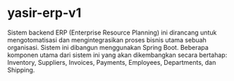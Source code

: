 # yasir-erp-v1
Sistem backend ERP (Enterprise Resource Planning) ini dirancang untuk mengotomatisasi dan mengintegrasikan proses bisnis utama sebuah organisasi. Sistem ini dibangun menggunakan Spring Boot. Beberapa komponen utama dari sistem ini yang akan dikembangkan secara bertahap: Inventory, Suppliers, Invoices, Payments, Employees, Departments, dan Shipping.
